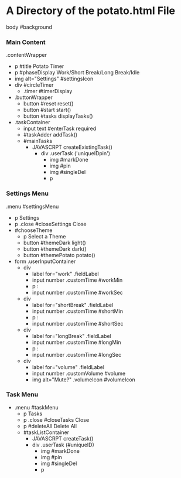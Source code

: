 # A Directory of the potato.html File

body #background
### Main Content
.contentWrapper
- p #title Potato Timer
- p #phaseDisplay Work/Short Break/Long Break/Idle
- img alt="Settings" #settingsIcon
- div #circleTimer
  - .timer #timerDisplay
- .buttonWrapper
  - button #reset reset()
  - button #start start()
  - button #tasks displayTasks()
- .taskContainer
  - input text #enterTask required
  - #taskAdder addTask()
  - #mainTasks
    - JAVASCRPT createExistingTask()
      - div .userTask ('uniqueIDpin')
        - img #markDone
        - img #pin
        - img #singleDel
        - p

### Settings Menu
.menu #settingsMenu
- p Settings
- p .close #closeSettings Close
- #chooseTheme
  - p Select a Theme
  - button #themeDark light()
  - button #themeDark dark()
  - button #themePotato potato()
- form .userInputContainer
  - div
    - label for="work" .fieldLabel
    - input number .customTime #workMin
    - p :
    - input number .customTime #workSec
  - div
    - label for="shortBreak" .fieldLabel
    - input number .customTime #shortMin
    - p :
    - input number .customTime #shortSec
  - div
    - label for="longBreak" .fieldLabel
    - input number .customTime #longMin
    - p :
    - input number .customTime #longSec
  - div
    - label for="volume" .fieldLabel
    - input number .customVolume #volume
    - img alt="Mute?" .volumeIcon #volumeIcon

### Task Menu
- .menu #taskMenu
  - p Tasks
  - p .close #closeTasks Close
  - p #deleteAll Delete All
  - #taskListContainer
    - JAVASCRPT createTask()
    - div .userTask (#uniqueID)
      - img #markDone
      - img #pin
      - img #singleDel
      - p
